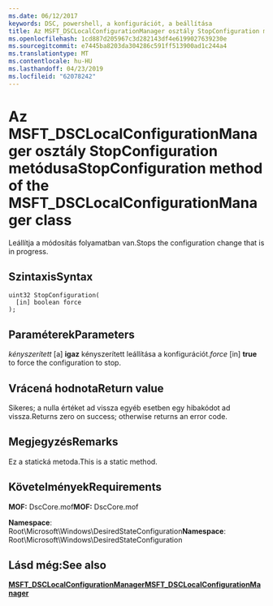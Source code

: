 ```yaml
---
ms.date: 06/12/2017
keywords: DSC, powershell, a konfigurációt, a beállítása
title: Az MSFT_DSCLocalConfigurationManager osztály StopConfiguration metódusa
ms.openlocfilehash: 1cd887d205967c3d282143df4e6199027639230e
ms.sourcegitcommit: e7445ba8203da304286c591ff513900ad1c244a4
ms.translationtype: MT
ms.contentlocale: hu-HU
ms.lasthandoff: 04/23/2019
ms.locfileid: "62078242"
---
```

# <a name="stopconfiguration-method-of-the-msftdsclocalconfigurationmanager-class"></a><span data-ttu-id="e9b11-103">Az MSFT_DSCLocalConfigurationManager osztály StopConfiguration metódusa</span><span class="sxs-lookup"><span data-stu-id="e9b11-103">StopConfiguration method of the MSFT_DSCLocalConfigurationManager class</span></span>

<span data-ttu-id="e9b11-104">Leállítja a módosítás folyamatban van.</span><span class="sxs-lookup"><span data-stu-id="e9b11-104">Stops the configuration change that is in progress.</span></span>

## <a name="syntax"></a><span data-ttu-id="e9b11-105">Szintaxis</span><span class="sxs-lookup"><span data-stu-id="e9b11-105">Syntax</span></span>

```mof
uint32 StopConfiguration(
  [in] boolean force
);
```

## <a name="parameters"></a><span data-ttu-id="e9b11-106">Paraméterek</span><span class="sxs-lookup"><span data-stu-id="e9b11-106">Parameters</span></span>

<span data-ttu-id="e9b11-107">*kényszerített* \[a\] **igaz** kényszerített leállítása a konfigurációt.</span><span class="sxs-lookup"><span data-stu-id="e9b11-107">*force* \[in\] **true** to force the configuration to stop.</span></span>

## <a name="return-value"></a><span data-ttu-id="e9b11-108">Vrácená hodnota</span><span class="sxs-lookup"><span data-stu-id="e9b11-108">Return value</span></span>

<span data-ttu-id="e9b11-109">Sikeres; a nulla értéket ad vissza egyéb esetben egy hibakódot ad vissza.</span><span class="sxs-lookup"><span data-stu-id="e9b11-109">Returns zero on success; otherwise returns an error code.</span></span>

## <a name="remarks"></a><span data-ttu-id="e9b11-110">Megjegyzés</span><span class="sxs-lookup"><span data-stu-id="e9b11-110">Remarks</span></span>

<span data-ttu-id="e9b11-111">Ez a statická metoda.</span><span class="sxs-lookup"><span data-stu-id="e9b11-111">This is a static method.</span></span>

## <a name="requirements"></a><span data-ttu-id="e9b11-112">Követelmények</span><span class="sxs-lookup"><span data-stu-id="e9b11-112">Requirements</span></span>

<span data-ttu-id="e9b11-113">**MOF:** DscCore.mof</span><span class="sxs-lookup"><span data-stu-id="e9b11-113">**MOF:** DscCore.mof</span></span>

<span data-ttu-id="e9b11-114">**Namespace**: Root\Microsoft\Windows\DesiredStateConfiguration</span><span class="sxs-lookup"><span data-stu-id="e9b11-114">**Namespace**: Root\Microsoft\Windows\DesiredStateConfiguration</span></span>

## <a name="see-also"></a><span data-ttu-id="e9b11-115">Lásd még:</span><span class="sxs-lookup"><span data-stu-id="e9b11-115">See also</span></span>

[<span data-ttu-id="e9b11-116">**MSFT_DSCLocalConfigurationManager**</span><span class="sxs-lookup"><span data-stu-id="e9b11-116">**MSFT_DSCLocalConfigurationManager**</span></span>](msft-dsclocalconfigurationmanager.md)